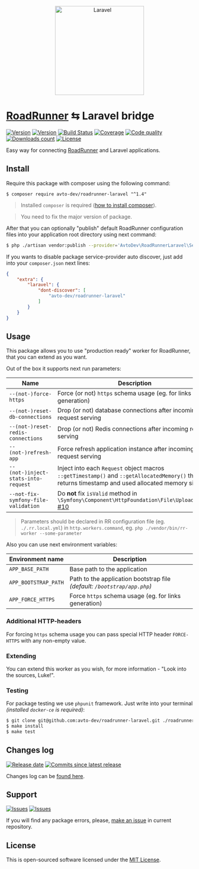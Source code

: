 <p align="center">
  <img src="https://laravel.com/assets/img/components/logo-laravel.svg" alt="Laravel" width="240" />
</p>

# [RoadRunner][roadrunner] ⇆ Laravel bridge

[![Version][badge_packagist_version]][link_packagist]
[![Version][badge_php_version]][link_packagist]
[![Build Status][badge_build_status]][link_build_status]
[![Coverage][badge_coverage]][link_coverage]
[![Code quality][badge_code_quality]][link_code_quality]
[![Downloads count][badge_downloads_count]][link_packagist]
[![License][badge_license]][link_license]

Easy way for connecting [RoadRunner][roadrunner] and Laravel applications.

## Install

Require this package with composer using the following command:

```shell
$ composer require avto-dev/roadrunner-laravel "^1.4"
```

> Installed `composer` is required ([how to install composer][getcomposer]).

> You need to fix the major version of package.

After that you can optionally "publish" default RoadRunner configuration files into your application root directory using next command:

```bash
$ php ./artisan vendor:publish --provider='AvtoDev\RoadRunnerLaravel\ServiceProvider' --tag=rr-config
```

If you wants to disable package service-provider auto discover, just add into your `composer.json` next lines:

```json
{
    "extra": {
        "laravel": {
            "dont-discover": [
                "avto-dev/roadrunner-laravel"
            ]
        }
    }
}
```

## Usage

This package allows you to use "production ready" worker for RoadRunner, that you can extend as you want.

Out of the box it supports next run parameters:

Name | Description
------------- | --------
`--(not-)force-https` | Force (or not) `https` schema usage (eg. for links generation)
`--(not-)reset-db-connections` | Drop (or not) database connections after incoming request serving
`--(not-)reset-redis-connections` | Drop (or not) Redis connections after incoming request serving
`--(not-)refresh-app` | Force refresh application instance after incoming request serving
`--(not-)inject-stats-into-request` | Inject into each `Request` object macros `::getTimestamp()` and `::getAllocatedMemory()` that returns timestamp and used allocated memory size
`--not-fix-symfony-file-validation` | Do **not** fix `isValid` method in `\Symfony\Component\HttpFoundation\File\UploadedFile` [#10]

> Parameters should be declared in RR configuration file (eg. `./.rr.local.yml`) in `http.workers.command`, eg. `php ./vendor/bin/rr-worker --some-parameter`

Also you can use next environment variables:

Environment name | Description
------------------------ | --------
`APP_BASE_PATH` | Base path to the application
`APP_BOOTSTRAP_PATH` | Path to the application bootstrap file _(default: `/bootstrap/app.php`)_
`APP_FORCE_HTTPS` | Force `https` schema usage (eg. for links generation)

### Additional HTTP-headers 

For forcing `https` schema usage you can pass special HTTP header `FORCE-HTTPS` with any non-empty value.

### Extending

You can extend this worker as you wish, for more information - "Look into the sources, Luke!".

### Testing

For package testing we use `phpunit` framework. Just write into your terminal _(installed `docker-ce` is required)_:

```bash
$ git clone git@github.com:avto-dev/roadrunner-laravel.git ./roadrunner-laravel && cd $_
$ make install
$ make test
```

## Changes log

[![Release date][badge_release_date]][link_releases]
[![Commits since latest release][badge_commits_since_release]][link_commits]

Changes log can be [found here][link_changes_log].

## Support

[![Issues][badge_issues]][link_issues]
[![Issues][badge_pulls]][link_pulls]

If you will find any package errors, please, [make an issue][link_create_issue] in current repository.

## License

This is open-sourced software licensed under the [MIT License][link_license].

[badge_packagist_version]:https://img.shields.io/packagist/v/avto-dev/roadrunner-laravel.svg?maxAge=180
[badge_php_version]:https://img.shields.io/packagist/php-v/avto-dev/roadrunner-laravel.svg?longCache=true
[badge_build_status]:https://travis-ci.org/avto-dev/roadrunner-laravel.svg?branch=master
[badge_code_quality]:https://img.shields.io/scrutinizer/g/avto-dev/roadrunner-laravel.svg?maxAge=180
[badge_coverage]:https://img.shields.io/codecov/c/github/avto-dev/roadrunner-laravel/master.svg?maxAge=60
[badge_downloads_count]:https://img.shields.io/packagist/dt/avto-dev/roadrunner-laravel.svg?maxAge=180
[badge_license]:https://img.shields.io/packagist/l/avto-dev/roadrunner-laravel.svg?longCache=true
[badge_release_date]:https://img.shields.io/github/release-date/avto-dev/roadrunner-laravel.svg?style=flat-square&maxAge=180
[badge_commits_since_release]:https://img.shields.io/github/commits-since/avto-dev/roadrunner-laravel/latest.svg?style=flat-square&maxAge=180
[badge_issues]:https://img.shields.io/github/issues/avto-dev/roadrunner-laravel.svg?style=flat-square&maxAge=180
[badge_pulls]:https://img.shields.io/github/issues-pr/avto-dev/roadrunner-laravel.svg?style=flat-square&maxAge=180
[link_releases]:https://github.com/avto-dev/roadrunner-laravel/releases
[link_packagist]:https://packagist.org/packages/avto-dev/roadrunner-laravel
[link_build_status]:https://travis-ci.org/avto-dev/roadrunner-laravel
[link_coverage]:https://codecov.io/gh/avto-dev/roadrunner-laravel/
[link_changes_log]:https://github.com/avto-dev/roadrunner-laravel/blob/master/CHANGELOG.md
[link_code_quality]:https://scrutinizer-ci.com/g/avto-dev/roadrunner-laravel/
[link_issues]:https://github.com/avto-dev/roadrunner-laravel/issues
[link_create_issue]:https://github.com/avto-dev/roadrunner-laravel/issues/new/choose
[link_commits]:https://github.com/avto-dev/roadrunner-laravel/commits
[link_pulls]:https://github.com/avto-dev/roadrunner-laravel/pulls
[link_license]:https://github.com/avto-dev/roadrunner-laravel/blob/master/LICENSE
[getcomposer]:https://getcomposer.org/download/
[roadrunner]:https://github.com/spiral/roadrunner
[#10]:https://github.com/avto-dev/roadrunner-laravel/issues/10
